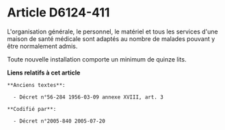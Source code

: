 # Article D6124-411

L'organisation générale, le personnel, le matériel et tous les services d'une maison de santé médicale sont adaptés au nombre
de malades pouvant y être normalement admis.

Toute nouvelle installation comporte un minimum de quinze lits.

**Liens relatifs à cet article**

	**Anciens textes**:

	  - Décret n°56-284 1956-03-09 annexe XVIII, art. 3

	**Codifié par**:

	  - Décret n°2005-840 2005-07-20
